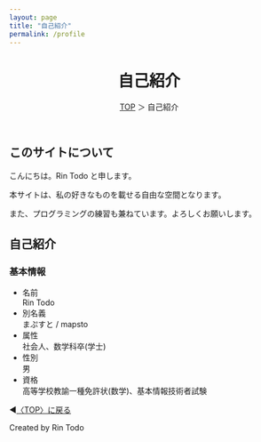 ```yaml
---
layout: page
title: "自己紹介"
permalink: /profile
---
```






<html lang="ja">
   </head>
    <body>
        <div class="wrap">
            <header>
                <h1>自己紹介</h1>
                <span><a href="/tinyspace/index.html">TOP</a> ＞ 自己紹介</span>
            </header>
            <main>
            <h2>このサイトについて</h2>
            <p>こんにちは。Rin Todo と申します。</p>
            <p>本サイトは、私の好きなものを載せる自由な空間となります。</p>
            <p>また、プログラミングの練習も兼ねています。よろしくお願いします。</p>
            <h2>自己紹介</h2>
            <h3>基本情報</h3>
            <ul>
                <li>名前</li>Rin Todo 
                <li>別名義</li>まぷすと / mapsto
                <li>属性</li>社会人、数学科卒(学士)
                <li>性別</li>男
                <li>資格</li>高等学校教諭一種免許状(数学)、基本情報技術者試験
            </ul>
            </main>
            <footer class="footer">
                <p>◀<a href="/index.html">〈TOP〉に戻る</a></p>
                Created by Rin Todo 
            </footer>
        </div>
    </body>
</html>